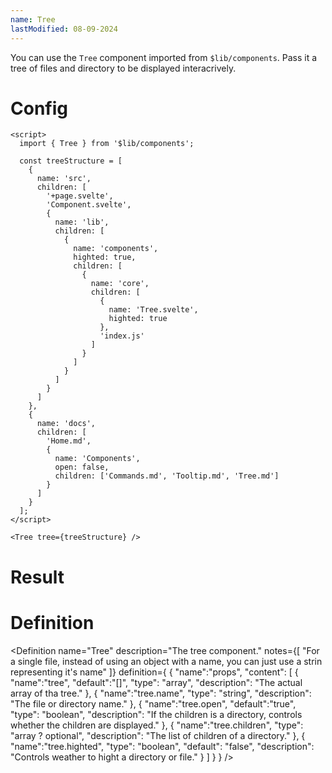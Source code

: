 ```yaml
---
name: Tree
lastModified: 08-09-2024
---
```


<script>
  import { Tree, Definition } from "$lib/components";

  const treeStructure = [
    {
      name: "src",
      children: [
        "+page.svelte", "Component.svelte",
        {
          name: "lib",
          children: [
            {
              name: "components",
              highted: true,
              children: [
                {
                  name: "core",
                  children: [
                    {
                      name:"Tree.svelte",
                      highted:true
                    },
                    "index.js"
                  ]
                },
              ]
            },
          ]
        },
      ]
    },
    {
      name: "docs",
      children: [
        "Home.md",
        {
          name: "Components",
          open: false,
          children: [
            "Commands.md", "Tooltip.md", "Tree.md"
          ]
        }
      ]
    }
  ]
</script>

You can use the `Tree` component imported from `$lib/components`. Pass it a tree of files and directory to be displayed interacrively.

# Config

```svelte
<script>
  import { Tree } from '$lib/components';

  const treeStructure = [
    {
      name: 'src',
      children: [
        '+page.svelte',
        'Component.svelte',
        {
          name: 'lib',
          children: [
            {
              name: 'components',
              highted: true,
              children: [
                {
                  name: 'core',
                  children: [
                    {
                      name: 'Tree.svelte',
                      highted: true
                    },
                    'index.js'
                  ]
                }
              ]
            }
          ]
        }
      ]
    },
    {
      name: 'docs',
      children: [
        'Home.md',
        {
          name: 'Components',
          open: false,
          children: ['Commands.md', 'Tooltip.md', 'Tree.md']
        }
      ]
    }
  ];
</script>

<Tree tree={treeStructure} />
```

# Result

<Tree tree={treeStructure} />



# Definition

<Definition
  name="Tree"
  description="The tree component."
  notes={[
    "For a single file, instead of using an object with a name, you can just use a strin representing it's name"
  ]}
  definition={
    {
      "name":"props",
      "content": [
        {
          "name":"tree",
          "default":"[]",
          "type": "array",
          "description": "The actual array of tha tree."
        },
        {
          "name":"tree.name",
          "type": "string",
          "description": "The file or directory name."
        },
        {
          "name":"tree.open",
          "default":"true",
          "type": "boolean",
          "description": "If the children is a directory, controls whether the children are displayed."
        },
        {
          "name":"tree.children",
          "type": "array ? optional",
          "description": "The list of children of a directory."
        },
        {
          "name":"tree.highted",
          "type": "boolean",
          "default": "false",
          "description": "Controls weather to hight a directory or file."
        }
      ]
    }
  }
/>
